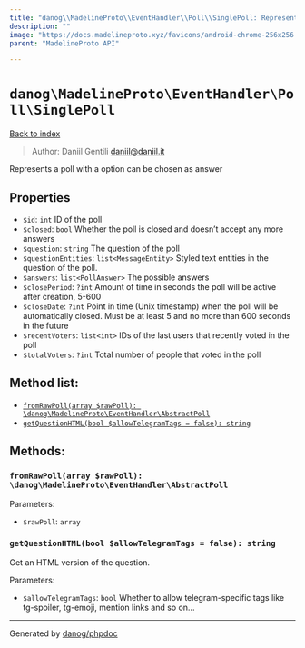 ```yaml
---
title: "danog\\MadelineProto\\EventHandler\\Poll\\SinglePoll: Represents a poll with a option can be chosen as answer"
description: ""
image: "https://docs.madelineproto.xyz/favicons/android-chrome-256x256.png"
parent: "MadelineProto API"

---
```

# `danog\MadelineProto\EventHandler\Poll\SinglePoll`
[Back to index](../../../../index.html)

> Author: Daniil Gentili <daniil@daniil.it>  
  

Represents a poll with a option can be chosen as answer  



## Properties
* `$id`: `int` ID of the poll
* `$closed`: `bool` Whether the poll is closed and doesn’t accept any more answers
* `$question`: `string` The question of the poll
* `$questionEntities`: `list<MessageEntity>` Styled text entities in the question of the poll.
* `$answers`: `list<PollAnswer>` The possible answers
* `$closePeriod`: `?int` Amount of time in seconds the poll will be active after creation, 5-600
* `$closeDate`: `?int` Point in time (Unix timestamp) when the poll will be automatically closed. Must be at least 5 and no more than 600 seconds in the future
* `$recentVoters`: `list<int>` IDs of the last users that recently voted in the poll
* `$totalVoters`: `?int` Total number of people that voted in the poll

## Method list:
* [`fromRawPoll(array $rawPoll): \danog\MadelineProto\EventHandler\AbstractPoll`](#fromRawPoll)
* [`getQuestionHTML(bool $allowTelegramTags = false): string`](#getQuestionHTML)

## Methods:
### <a name="fromRawPoll"></a> `fromRawPoll(array $rawPoll): \danog\MadelineProto\EventHandler\AbstractPoll`




Parameters:

* `$rawPoll`: `array`   



### <a name="getQuestionHTML"></a> `getQuestionHTML(bool $allowTelegramTags = false): string`

Get an HTML version of the question.


Parameters:

* `$allowTelegramTags`: `bool` Whether to allow telegram-specific tags like tg-spoiler, tg-emoji, mention links and so on...  



---
Generated by [danog/phpdoc](https://phpdoc.daniil.it)
